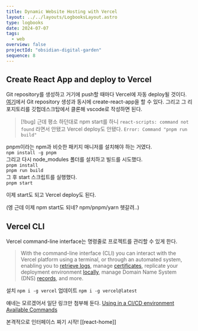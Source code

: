 ```yaml
---
title: Dynamic Website Hosting with Vercel
layout: ../../layouts/LogbooksLayout.astro
type: logbooks
date: 2024-07-07
tags:
  - web
overview: false
projectId: "obsidian-digital-garden"
sequence: 8
---
```

## Create React App and deploy to Vercel
Git repository를 생성하고 거기에 push할 때마다 Vercel에 자동 deploy될 것이다. [여기](https://vercel.com/guides/deploying-react-with-vercel#start-from-a-template)에서 Git repository 생성과 동시에 create-react-app을 할 수 있다. 그리고 그 리포지토리를 깃헙데스크탑에서 클론해 vscode로 작성하면 된다.

>[!bug]
>근데 평소 하던대로 npm start를 하니 `react-scripts: command not found` 라면서 안됐고 Vercel deploy도 안됐다. `Error: Command "pnpm run build"`

pnpm이라는 npm과 비슷한 패키지 매니저를 설치해야 하는 거였다.  
`npm install -g pnpm`  
그리고 다시 node_modules 폴더를 설치하고 빌드를 시도했다.  
`pnpm install`  
`pnpm run build`  
그 후 start 스크립트를 실행했다.  
`pnpm start`

이제 start도 되고 Vercel deploy도 된다.

(엥 근데 이제 npm start도 되네? npm/pnpm/yarn 헷갈려..)

## Vercel CLI
Vercel command-line interface는 명령줄로 프로젝트를 관리할 수 있게 한다.

> With the command-line interface (CLI) you can interact with the Vercel platform using a terminal, or through an automated system, enabling you to [retrieve logs](https://vercel.com/docs/cli/logs), manage [certificates](https://vercel.com/docs/cli/certs), replicate your deployment environment [locally](https://vercel.com/docs/cli/dev), manage Domain Name System (DNS) [records](https://vercel.com/docs/cli/dns), and more.

설치 `npm i -g vercel`
업데이트 `npm i -g vercel@latest`

얘네는 모르겠어서 일단 링크만 첨부해 둔다.
[Using in a CI/CD environment](https://vercel.com/docs/cli#using-in-a-ci/cd-environment)
[Available Commands](https://vercel.com/docs/cli#available-commands)



본격적으로 인터페이스 짜기 시작!
[[react-home]]